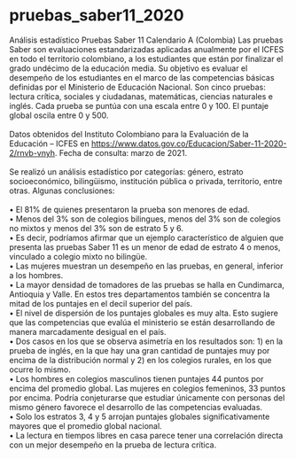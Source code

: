 # pruebas_saber11_2020
Análisis estadístico Pruebas Saber 11 Calendario A (Colombia)
Las pruebas Saber son evaluaciones estandarizadas aplicadas anualmente por el ICFES en todo el territorio colombiano, a los estudiantes que están por finalizar el  grado undécimo de la educación media. Su objetivo es evaluar el desempeño de los estudiantes en el marco de las competencias básicas definidas por el Ministerio de Educación Nacional. Son cinco pruebas: lectura crítica, sociales y  ciudadanas, matemáticas, ciencias naturales e inglés. Cada prueba se puntúa con una escala entre 0 y 100. El  puntaje global oscila entre 0 y 500.<br/><br/>
Datos obtenidos del Instituto Colombiano para la Evaluación de la Educación – ICFES en  https://www.datos.gov.co/Educacion/Saber-11-2020-2/rnvb-vnyh. Fecha de consulta: marzo de 2021.<br/><br/>
Se realizó un análisis estadístico por categorías: género, estrato socioeconómico, bilingüismo, institución pública o privada, territorio, entre otras. Algunas conclusiones:<br/><br/>
• El 81% de quienes presentaron la prueba son menores de edad.<br/>
• Menos del 3% son de colegios bilingues, menos del 3% son de colegios no mixtos y menos del 3% son de estrato 5 y 6.<br/>
• Es decir, podríamos afirmar que un ejemplo característico de alguien que presenta las pruebas Saber 11 es un menor de edad de estrato 4 o menos, vinculado a colegio mixto no bilingüe.<br/>
• Las mujeres muestran un desempeño en las pruebas, en general, inferior a los hombres.<br/>
• La mayor densidad de tomadores de las pruebas se halla en Cundimarca, Antioquia y Valle. En estos tres departamentos también se concentra la mitad de los puntajes en el decil superior del país.<br/>
• El nivel de dispersión de los puntajes globales es muy alta. Esto sugiere que las competencias que evalúa el ministerio se están desarrollando de manera marcadamente desigual en el país.<br/>
• Dos casos en los que se observa asimetría en los resultados son: 1) en la prueba de inglés, en la que hay una gran cantidad de puntajes muy por encima de la distribución normal y 2) en los colegios rurales, en los que ocurre lo mismo.<br/>
• Los hombres en colegios masculinos tienen puntajes 44 puntos por encima del promedio global. Las mujeres en colegios femeninos, 33 puntos por encima. Podría conjeturarse que estudiar únicamente con personas del mismo género favorece el desarrollo de las competencias evaluadas.<br/>
• Solo los estratos 3, 4 y 5 arrojan puntajes globales significativamente mayores que el promedio global nacional.<br/>
• La lectura en tiempos libres en casa parece tener una correlación directa con un mejor desempeño en la prueba de lectura crítica.
